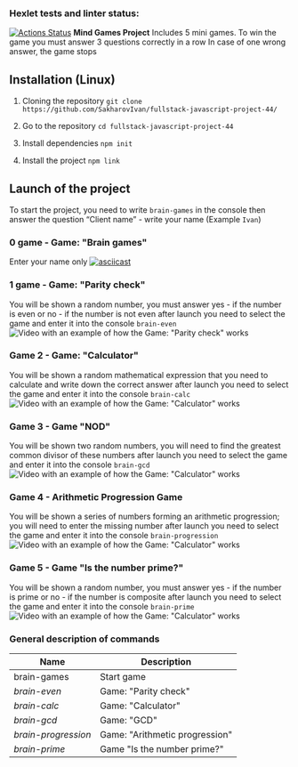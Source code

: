 ### Hexlet tests and linter status:
[![Actions Status](https://github.com/SakharovIvan/fullstack-javascript-project-44/actions/workflows/hexlet-check.yml/badge.svg)](https://github.com/SakharovIvan/fullstack-javascript-project-44/actions)
**Mind Games Project**
Includes 5 mini games.
To win the game you must answer 3 questions correctly in a row
In case of one wrong answer, the game stops
<!--Installation-->
## Installation (Linux)

1. Cloning the repository
```git clone https://github.com/SakharovIvan/fullstack-javascript-project-44/```

2. Go to the repository
```cd fullstack-javascript-project-44```

3. Install dependencies
```npm init```

4. Install the project
```npm link```

## Launch of the project
To start the project, you need to write ```brain-games``` in the console
then answer the question “Client name” - write your name (Example `Ivan`)

### 0 game - Game: "Brain games"
Enter your name only
[![asciicast](https://asciinema.org/a/9R6GD0ThViKMylJlzfsiuFjYj)](https://asciinema.org/a/9R6GD0ThViKMylJlzfsiuFjYj)

### 1 game - Game: "Parity check"
You will be shown a random number, you must answer yes - if the number is even or no - if the number is not even
after launch you need to select the game and enter it into the console
`brain-even`
![Video with an example of how the Game: "Parity check" works](./brain-even.cast)

### Game 2 - Game: "Calculator"
You will be shown a random mathematical expression that you need to calculate and write down the correct answer
after launch you need to select the game and enter it into the console
`brain-calc`
![Video with an example of how the Game: "Calculator" works](./brain-calc.cast)

### Game 3 - Game "NOD"
You will be shown two random numbers, you will need to find the greatest common divisor of these numbers
after launch you need to select the game and enter it into the console
`brain-gcd`
![Video with an example of how the Game: "Calculator" works](./brain-gcd.cast)

### Game 4 - Arithmetic Progression Game
You will be shown a series of numbers forming an arithmetic progression; you will need to enter the missing number
after launch you need to select the game and enter it into the console
`brain-progression`
![Video with an example of how the Game: "Calculator" works](./brain-progression.cast)

### Game 5 - Game "Is the number prime?"
You will be shown a random number, you must answer yes - if the number is prime or no - if the number is composite
after launch you need to select the game and enter it into the console
`brain-prime`
![Video with an example of how the Game: "Calculator" works](./brain-prime.cast)


### General description of commands
| Name              | Description                    |
|-------------------|--------------------------------|
|brain-games        |Start game                      |
|_brain-even_       |Game: "Parity check"            |
|_brain-calc_       |Game: "Calculator"              |
|_brain-gcd_        |Game: "GCD"                     |
|_brain-progression_|Game: "Arithmetic progression"  |
|_brain-prime_      |Game "Is the number prime?"     |
